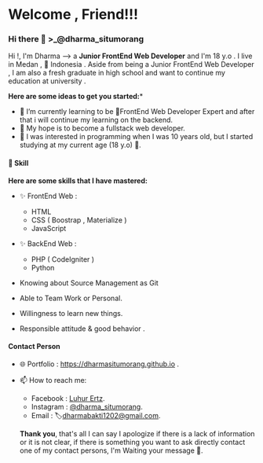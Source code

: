 # Welcome , Friend!!!
### Hi there 👋 >_@dharma_situmorang

Hi !, I'm Dharma --> a **Junior FrontEnd Web Developer** and I'm 18 y.o . I live in Medan , 💚 Indonesia . Aside from being a Junior FrontEnd Web Developer , I am also a fresh graduate in high school and want to continue my education at university .

**Here are some ideas to get you started:***

- 🌱 I’m currently learning to be 📌FrontEnd Web Developer Expert and after that i will continue my learning on the backend.
- 🚀 My hope is to become a fullstack web developer.
- 💬 I was interested in programming when I was 10 years old, but I started studying at my current age (18 y.o) 🙈.

#### 👷 Skill
**Here are some skills that I have mastered:**
- ✨ FrontEnd Web :
  - HTML
  - CSS ( Boostrap , Materialize )
  - JavaScript
  
- ✨ BackEnd Web :
  - PHP ( CodeIgniter )
  - Python
  
- Knowing about Source Management as Git
- Able to Team Work or Personal.
- Willingness to learn new things.
- Responsible attitude & good behavior .


#### Contact Person
- 🌐 Portfolio : https://dharmasitumorang.github.io .
- 📫 How to reach me: 
  - Facebook   : [Luhur Ertz](https://web.facebook.com/Adiknya.situmorang).
  - Instagram  : [@dharma_situmorang](https://instagram.com/dharma_situmorang).
  - Email      : 🏷️dharmabakti1202@gmail.com.
  
  **Thank you**, that's all I can say
I apologize if there is a lack of information or it is not clear, if there is something you want to ask directly contact one of my contact persons,
I'm Waiting your message 📄.

